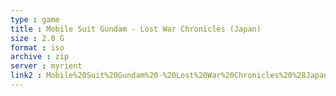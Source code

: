 ```yaml
---
type : game
title : Mobile Suit Gundam - Lost War Chronicles (Japan)
size : 2.0 G
format : iso
archive : zip
server : myrient
link2 : Mobile%20Suit%20Gundam%20-%20Lost%20War%20Chronicles%20%28Japan%29
---
```


